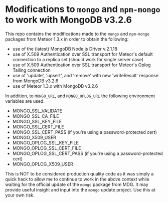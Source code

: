 # Modifications to `mongo` and `npm-mongo` to work with MongoDB v3.2.6
This repo contains the modifications made to the `mongo` and `npm-mongo` packages from Meteor 1.3.x in order to obtain the following:
- use of the (latest) MongoDB Node.js Driver v.2.1.18
- use of X.509 Authentication over SSL transport for Meteor's default connection to a replica set (should work for single server case)
- use of X.509 Authentication over SSL transport for Meteor's Oplog Tailing connection
- use of 'update', 'upsert', and 'remove' with new 'writeResult' response from MongoDB v3.2.6
- use of Meteor 1.3.x with MongoDB v3.2.6

In addition, to `MONGO_URL`, and `MONGO_OPLOG_URL` the following environment variables are used.
- MONGO_SSL_VALIDATE
- MONGO_SSL_CA_FILE
- MONGO_SSL_KEY_FILE
- MONGO_SSL_CERT_FILE
- MONGO_SSL_CERT_PASS (if you're using a password-protected cert)
- MONGO_X509_USER
- MONGO_OPLOG_SSL_KEY_FILE
- MONGO_OPLOG_SSL_CERT_FILE
- MONGO_OPLOG_SSL_CERT_PASS (if you're using a password-protected cert)
- MONGO_OPLOG_X509_USER


This is NOT to be considered production quality code as it was simply a quick hack to allow me to continue to work in the above context while waiting for the official update of the `mongo` package from MDG. It may provide useful insight and input into the `mongo` update project. Use this at your own risk. 